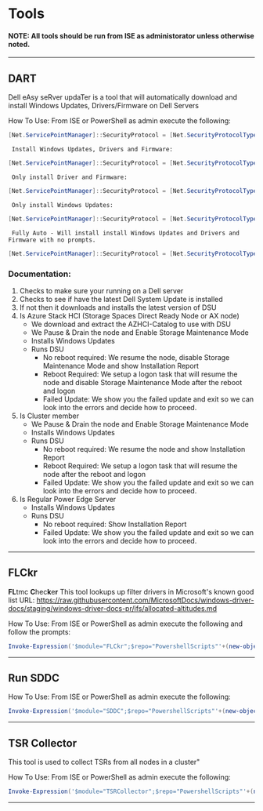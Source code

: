 # Tools
#### NOTE: All tools should be run from ISE as administorator unless otherwise noted. 
-------------------------------------------------------------------------------------------------------------------------------------------------
## DART
   Dell eAsy seRver updaTer 
   is a tool that will automatically download and 
   install Windows Updates, Drivers/Firmware on Dell Servers
  
  How To Use:
    From ISE or PowerShell as admin execute the following:
```Powershell
[Net.ServicePointManager]::SecurityProtocol = [Net.SecurityProtocolType]::Tls12;Invoke-Expression('$module="DART";$repo="PowershellScripts"'+(new-object net.webclient).DownloadString('https://raw.githubusercontent.com/DellProSupportGse/Tools/main/DART.ps1'));Invoke-DART
```
     Install Windows Updates, Drivers and Firmware:
```Powershell
[Net.ServicePointManager]::SecurityProtocol = [Net.SecurityProtocolType]::Tls12;Invoke-Expression('$module="DART";$repo="PowershellScripts"'+(new-object net.webclient).DownloadString('https://raw.githubusercontent.com/DellProSupportGse/Tools/main/DART.ps1'));Invoke-DART -WindowsUpdates:$True -DriverandFirmware:$True
```     
     Only install Driver and Firmware:
```Powershell
[Net.ServicePointManager]::SecurityProtocol = [Net.SecurityProtocolType]::Tls12;Invoke-Expression('$module="DART";$repo="PowershellScripts"'+(new-object net.webclient).DownloadString('https://raw.githubusercontent.com/DellProSupportGse/Tools/main/DART.ps1'));Invoke-DART -WindowsUpdates:$False -DriverandFirmware:$True
```  
     Only install Windows Updates:
```Powershell
[Net.ServicePointManager]::SecurityProtocol = [Net.SecurityProtocolType]::Tls12;Invoke-Expression('$module="DART";$repo="PowershellScripts"'+(new-object net.webclient).DownloadString('https://raw.githubusercontent.com/DellProSupportGse/Tools/main/DART.ps1'));Invoke-DART -WindowsUpdates:$True -DriverandFirmware:$False
```  
     Fully Auto - Will install install Windows Updates and Drivers and Firmware with no prompts.
```Powershell
[Net.ServicePointManager]::SecurityProtocol = [Net.SecurityProtocolType]::Tls12;Invoke-Expression('$module="DART";$repo="PowershellScripts"'+(new-object net.webclient).DownloadString('https://raw.githubusercontent.com/DellProSupportGse/Tools/main/DART.ps1'));Invoke-DART -WindowsUpdates:$True -DriverandFirmware:$True -Confirm:$false
```
### Documentation:
   1. Checks to make sure your running on a Dell server
   2. Checks to see if have the latest Dell System Update is installed
   3. If not then it downloads and installs the latest version of DSU
   4. Is Azure Stack HCI (Storage Spaces Direct Ready Node or AX node)
      - We download and extract the AZHCI-Catalog to use with DSU
      - We Pause & Drain the node and Enable Storage Maintenance Mode
      - Installs Windows Updates
      - Runs DSU
        - No reboot required: We resume the node, disable Storage Maintenance Mode and show Installation Report
        - Reboot Required: We setup a logon task that will resume the node and disable Storage Maintenance Mode after the reboot and logon
        - Failed Update: We show you the failed update and exit so we can look into the errors and decide how to proceed.
   6. Is Cluster member
      - We Pause & Drain the node and Enable Storage Maintenance Mode
      - Installs Windows Updates
      - Runs DSU
        - No reboot required: We resume the node and show Installation Report
        - Reboot Required: We setup a logon task that will resume the node after the reboot and logon
        - Failed Update: We show you the failed update and exit so we can look into the errors and decide how to proceed.
   8. Is Regular Power Edge Server
      - Installs Windows Updates 
      - Runs DSU
        - No reboot required: Show Installation Report
        - Failed Update: We show you the failed update and exit so we can look into the errors and decide how to proceed.
-------------------------------------------------------------------------------------------------------------------------------------------------
## FLCkr
   **FL**tmc **C**hec**k**e**r**
   This tool lookups up filter drivers in Microsoft's known good list
   URL: https://raw.githubusercontent.com/MicrosoftDocs/windows-driver-docs/staging/windows-driver-docs-pr/ifs/allocated-altitudes.md
   
   How To Use: 
      From ISE or PowerShell as admin execute the following and follow the prompts:
```Powershell
Invoke-Expression('$module="FLCkr";$repo="PowershellScripts"'+(new-object System.net.webclient).DownloadString('https://raw.githubusercontent.com/DellProSupportGse/Tools/main/FLCkr.ps1'));Invoke-FLCkr
```
-------------------------------------------------------------------------------------------------------------------------------------------------
## Run SDDC
 How To Use:
    From ISE or PowerShell as admin execute the following:
```Powershell
Invoke-Expression('$module="SDDC";$repo="PowershellScripts"'+(new-object net.webclient).DownloadString('https://raw.githubusercontent.com/DellProSupportGse/Tools/main/RunSDDC.ps1'));Invoke-SDDC
```
---
## TSR Collector
   This tool is used to collect TSRs from
    all nodes in a cluster"

  How To Use:
    From ISE or PowerShell as admin execute the following:
```Powershell
Invoke-Expression('$module="TSRCollector";$repo="PowershellScripts"'+(new-object net.webclient).DownloadString('https://raw.githubusercontent.com/DellProSupportGse/Tools/main/TSRCollector.ps1'));Invoke-TSRCollector
```
-------------------------------------------------------------------------------------------------------------------------------------------------

